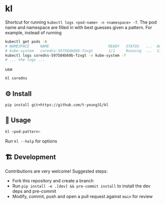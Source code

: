 # kl
Shortcut for running `kubectl logs <pod-name> -n <namespace> -f`. The pod
name and namespace are filled in with best guesses given a pattern. For example,
instead of running
```bash
kubectl get pods -A
# NAMESPACE     NAME                           READY   STATUS   ...  AGE
# kube-system   coredns-597584b69b-fzxgt       1/1     Running  ...  13m
kubectl logs coredns-597584b69b-fzxgt -n kube-system -f
# ... the logs ...
```
use
```bash
kl coredns
```

## ⚙️ Install
```bash
pip install git+https://github.com/t-young31/kl
```

## 🚀 Usage
```bash
kl <pod-pattern>
```
Run `kl --help` for options

## 🏗️ Development
Contributions are very welcome! Suggested steps:
- Fork this repository and create a branch
- Run `pip install -e .[dev] && pre-commit install` to install the dev deps and pre-commit
- Modify, commit, push and open a pull request against `main` for review
